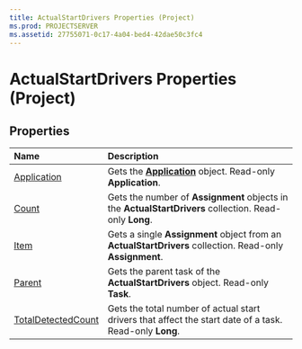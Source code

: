 ```yaml
---
title: ActualStartDrivers Properties (Project)
ms.prod: PROJECTSERVER
ms.assetid: 27755071-0c17-4a04-bed4-42dae50c3fc4
---
```



# ActualStartDrivers Properties (Project)

## Properties



|**Name**|**Description**|
|:-----|:-----|
|[Application](actualstartdrivers-application-property-project.md)|Gets the  **[Application](application-object-project.md)** object. Read-only **Application**.|
|[Count](actualstartdrivers-count-property-project.md)|Gets the number of  **Assignment** objects in the **ActualStartDrivers** collection. Read-only **Long**.|
|[Item](actualstartdrivers-item-property-project.md)|Gets a single  **Assignment** object from an **ActualStartDrivers** collection. Read-only **Assignment**.|
|[Parent](actualstartdrivers-parent-property-project.md)|Gets the parent task of the  **ActualStartDrivers** object. Read-only **Task**.|
|[TotalDetectedCount](actualstartdrivers-totaldetectedcount-property-project.md)|Gets the total number of actual start drivers that affect the start date of a task. Read-only  **Long**.|

